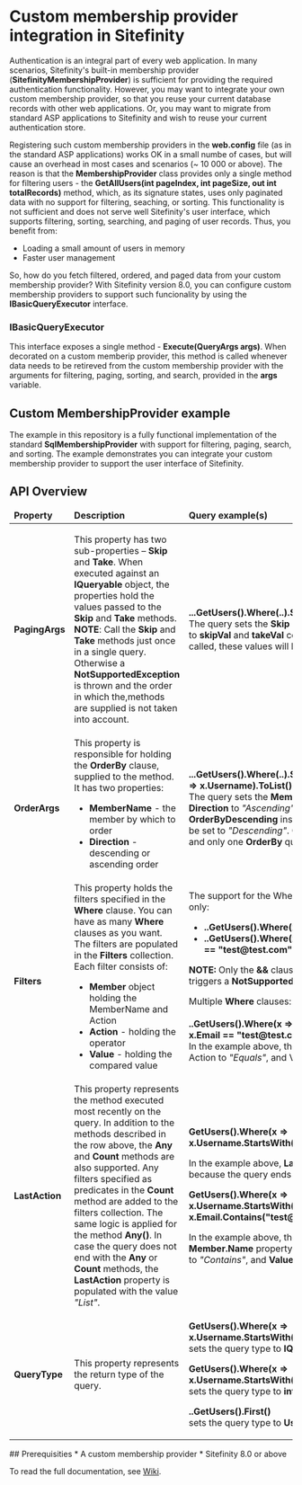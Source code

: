 Custom membership provider integration in Sitefinity
==========================
Authentication is an integral part of every web application. In many scenarios, Sitefinity's built-in membership provider (**SitefinityMembershipProvider**) is sufficient for providing the required authentication functionality. However, you may want to integrate your own custom membership provider, so that you reuse your current database records with other web applications. Or, you may want to migrate from standard ASP applications to Sitefinity and wish to reuse your current authentication store.

Registering such custom membership providers in the **web.config** file (as in the standard ASP applications) works OK in a small numbe of cases, but will cause an overhead in most cases and scenarios (~ 10 000 or above). The reason is that the **MembershipProvider** class provides only a single method for filtering users - the **GetAllUsers(int pageIndex, int pageSize, out int totalRecords)** method, which, as its signature states, uses only paginated data with no support for filtering, seaching, or sorting. This functionality is not sufficient and does not serve well Sitefinity's user interface, which supports filtering, sorting, searching, and paging of user records. Thus, you benefit from:
* Loading a small amount of users in memory
* Faster user management

So, how do you fetch filtered, ordered, and paged data from your custom membership provider?
With Sitefinity version 8.0, you can configure custom membership providers to support such funcionality by using the **IBasicQueryExecutor** interface.

### IBasicQueryExecutor
This interface exposes a single method - **Execute(QueryArgs args)**. When decorated on a custom memberip provider, this method is called whenever data needs to be retireved from the custom membership provider with the arguments for filtering, paging, sorting, and search, provided in the **args** variable.

## Custom MembershipProvider example
The example in this repository is a fully functional implementation of the standard **SqlMembershipProvider** with support for filtering, paging, search, and sorting. The example demonstrates you can integrate your custom membership provider to support the user interface of Sitefinity.

## API Overview
<table>
	<thead>
		<tr>
			<td><strong>Property</strong></td>
			<td><strong>Description</strong></td>
			<td><strong>Query example(s)</strong></td>
		</tr>
	</thead>
	<tbody>
		<tr>
			<td><strong>PagingArgs</strong></td>
			<td>
				<p>
					This property has two sub-properties – <strong>Skip</strong> and <strong>Take</strong>. When executed against an <strong>IQueryable</strong> object, the properties hold the values passed to the <strong>Skip</strong> and <strong>Take</strong> methods. <br />
					<strong>NOTE</strong>: Call the <strong>Skip</strong> and <strong>Take</strong> methods just once in a single query. Otherwise a <strong>NotSupportedException</strong> is thrown and the order in which the,methods are supplied is not taken into account.
				</p>
			</td>
			<td>
				<strong>...GetUsers().Where(..).Skip(skipVal).Take(takeVal).ToList()</strong> <br />
				The query sets the <strong>Skip</strong> and <strong>Take</strong> property of the <strong>PagingArgs</strong> to <strong>skipVal</strong> and <strong>takeVal</strong> correspondingly. If <strong>Skip</strong> or <strong>Take</strong> are not called, these values will be set to <strong>null</strong>.
			</td>
		</tr>
		<tr>
			<td><strong>OrderArgs</strong></td>
			<td>
				This property is responsible for holding the <strong>OrderBy</strong> clause, supplied to the method. It has two properties: 
				<ul>
					<li><strong>MemberName</strong> - the member by which to order</li>
					<li><strong>Direction</strong> - descending or ascending order</li>
				</ul>
			</td>
			<td>
				<strong>...GetUsers().Where(..).Skip(skipVal).Take(takeVal).OrderBy(x => x.Username).ToList()</strong> <br />
				The query sets the <strong>MemberName</strong> to <i>"Username"</i> and <strong>Direction</strong> to <i>"Ascending"</i>. If the query were to hold <strong>OrderByDescending</strong> instead of <strong>OrderBy</strong>, the direction would be set to <i>"Descending"</i>. Once again the order does not matter and only one <strong>OrderBy</strong> query can be executed.
			</td>
		</tr>
		<tr>
			<td><strong>Filters</strong></td>
			<td>
				This property holds the filters specified in the <strong>Where</strong> clause. You can have as many <strong>Where</strong> clauses as you want. The filters are populated in the <strong>Filters</strong> collection. Each filter consists of:
				<ul>
					<li><strong>Member</strong> object holding the MemberName and Action</li>
					<li><strong>Action</strong> - holding the operator</li>
					<li><strong>Value</strong> - holding the compared value</li>
				</ul>
			</td>
			<td>
				The support for the Where clause is limited to two examples only:
				<ul>
					<li><strong>..GetUsers().Where(x => x.Username == "test")</strong></li>
					<li><strong>..GetUsers().Where(x => x.Username == "test" && x.Email == "test@test.com" && ...)</strong></li>
				</ul>
				<div><strong>NOTE:</strong> Only the <strong>&&</strong> clause us supported. Any other clause triggers a <strong>NotSupportedException</strong>.</div>
				<p>
					<div>Multiple <strong>Where</strong> clauses:</div> <br />
					<strong>..GetUsers().Where(x => x.Username == "test").Where(x => x.Email == "test@test.com")</strong>
					<div>In the example above, the Member is mapped to <i>"Username"</i>, Action to <i>"Equals"</i>, and Value to <i>"test"</i>.</div>
				</p>
			</td>
		</tr>
		<tr>
			<td><strong>LastAction</strong></td>
			<td>
				This property represents the method executed most recently on the query. In addition to the methods described in the row above, the <strong>Any</strong> and <strong>Count</strong> methods are also supported. Any filters specified as predicates in the <strong>Count</strong> method are added to the filters collection. The same logic is applied for the method <strong>Any()</strong>. In case the query does not end with the <strong>Any</strong> or <strong>Count</strong> methods, the <strong>LastAction</strong> property is populated with the value <i>"List"</i>.
			</td>
			<td>
				<p>
					<strong>GetUsers().Where(x => x.Username.StartsWith(“test”)).Count()</strong>
					<div>In the example above, <strong>LastAction</strong> is populated with <i>"Count"</i> because the query ends with the <strong>Count()</strong> method.</div>
				</p>
				<p>
					<strong>GetUsers().Where(x => x.Username.StartsWith("test")).Count(x => x.Email.Contains("test@test")) </strong>
					<div>In the example above, the result is an additional filter with a <strong>Member.Name</strong> property with value <i>"Email"</i>, <strong>Action</strong> is mapped to <i>"Contains"</i>, and <strong>Value</strong> to <i>"test@test"</i>.</div>
				</p>
			</td>
		</tr>
		<tr>
			<td><strong>QueryType</strong></td>
			<td>
				This property represents the return type of the query.
			</td>
			<td>
				<p>
					<strong>GetUsers().Where(x => x.Username.StartsWith("test")).Count()</strong><br />
					sets the query type to <strong>IQueryable<User></strong>
				</p>
				<p>
					<strong>GetUsers().Where(x => x.Username.StartsWith("test")).Count()</strong><br />
					sets the query type to <strong>int</strong>
				</p>
				<p>
					<strong>..GetUsers().First()</strong><br />
					sets the query type to <strong>User</strong>
				</p>				
			</td>
		</tr>
	</tbody>
</table>
## Prerequisities
* A custom membership provider
* Sitefinity 8.0 or above

To read the full documentation, see [Wiki](https://github.com/Sitefinity/custom-membership-provider/wiki).

